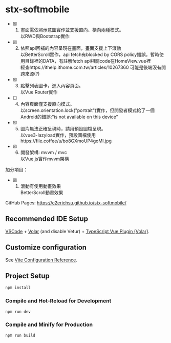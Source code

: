 # stx-softmobile

- [x] 1. 畫面需依照示意圖實作並支援直向、橫向兩種模式。  
以RWD與Bootstrap實作

- [x] 2. 依照api回補的內容呈現在畫面，畫面支援上下滾動  
以BetterScroll實作，api fetch有blocked by CORS policy錯誤，暫時使用目錄裡的DATA，有註解fetch api相關code在HomeView.vue裡  
經查https://ithelp.ithome.com.tw/articles/10267360 可能是後端沒有開跨來源(?)

- [x] 3. 點擊列表圖卡，進入內容頁面。  
以Vue Router實作

- [ ] 4. 內容頁面僅支援直向模式。  
以screen.orientation.lock("portrait")實作，但開發者模式給了一個Android的錯誤:"is not available on this device"

- [x] 5. 圖片無法正確呈現時，請用預設圖檔呈現。  
以vue3-lazyload實作，預設圖檔使用https://file.coffee/u/bo8GXmoUP4goMI.jpg
- [x] 6. 開發架構: mvvm / mvc  
以Vue.js實作mvvm架構

加分項目：
- [x] 1. 滾動有使用動畫效果  
BetterScroll動畫效果

GitHub Pages: https://c2erichsu.github.io/stx-softmobile/

## Recommended IDE Setup

[VSCode](https://code.visualstudio.com/) + [Volar](https://marketplace.visualstudio.com/items?itemName=Vue.volar) (and disable Vetur) + [TypeScript Vue Plugin (Volar)](https://marketplace.visualstudio.com/items?itemName=Vue.vscode-typescript-vue-plugin).

## Customize configuration

See [Vite Configuration Reference](https://vitejs.dev/config/).

## Project Setup

```sh
npm install
```

### Compile and Hot-Reload for Development

```sh
npm run dev
```

### Compile and Minify for Production

```sh
npm run build
```
